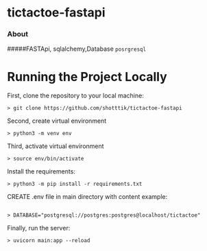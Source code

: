 # tictactoe-fastapi
### About
#####FASTApi, sqlalchemy,Database `posrgresql`


# Running the Project Locally

First, clone the repository to your local machine:

```
> git clone https://github.com/shotttik/tictactoe-fastapi
```

Second, create virtual environment
```
> python3 -m venv env
```

Third, activate virtual environment
```
> source env/bin/activate
```

Install the requirements:

```
> python3 -m pip install -r requirements.txt

```
CREATE .env file in main directory with content example:
```

> DATABASE="postgresql://postgres:postgres@localhost/tictactoe"

```
Finally, run the server:
```
> uvicorn main:app --reload